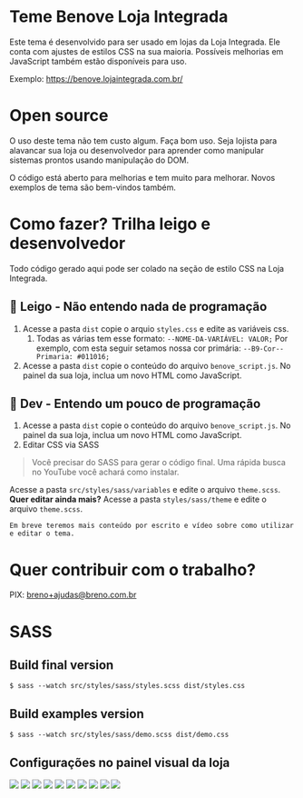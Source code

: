 # Teme Benove Loja Integrada
Este tema é desenvolvido para ser usado em lojas da Loja Integrada. Ele conta com ajustes de estilos CSS na sua maioria. Possíveis melhorias em JavaScript também estão disponíveis para uso.

Exemplo: https://benove.lojaintegrada.com.br/

# Open source
O uso deste tema não tem custo algum. Faça bom uso. Seja lojista para alavancar sua loja ou desenvolvedor para aprender como manipular sistemas prontos usando manipulação do DOM.

O código está aberto para melhorias e tem muito para melhorar. Novos exemplos de tema são bem-vindos também.

# Como fazer? Trilha leigo e desenvolvedor
Todo código gerado aqui pode ser colado na seção de estilo CSS na Loja Integrada.

## 👶 Leigo - Não entendo nada de programação
1. Acesse a pasta `dist` copie o arquio `styles.css` e edite as variáveis css.
   1. Todas as várias tem esse formato: `--NOME-DA-VARIÁVEL: VALOR;` Por exemplo, com esta seguir setamos nossa cor primária: `--B9-Cor--Primaria: #011016;`
2. Acesse a pasta `dist` copie o conteúdo do arquivo `benove_script.js`. No painel da sua loja, inclua um novo HTML como JavaScript.

## 🥷 Dev - Entendo um pouco de programação
1. Acesse a pasta `dist` copie o conteúdo do arquivo `benove_script.js`. No painel da sua loja, inclua um novo HTML como JavaScript.
2. Editar CSS via SASS
> Você precisar do SASS para gerar o código final. Uma rápida busca no YouTube você achará como instalar.

Acesse a pasta `src/styles/sass/variables` e edite o arquivo `theme.scss`.   
**Quer editar ainda mais?** Acesse a pasta `styles/sass/theme` e edite o arquivo `theme.scss`.

    Em breve teremos mais conteúdo por escrito e vídeo sobre como utilizar e editar o tema.

# Quer contribuir com o trabalho?
PIX: breno+ajudas@breno.com.br

# SASS

## Build final version
```shell
$ sass --watch src/styles/sass/styles.scss dist/styles.css
```

## Build examples version
```shell
$ sass --watch src/styles/sass/demo.scss dist/demo.css
```


## Configurações no painel visual da loja
![](.github/img/img01.png.png)
![](.github/img/img02.png.png)
![](.github/img/img03.png.png)
![](.github/img/img04.png.png)
![](.github/img/img05.png.png)
![](.github/img/img06.png.png)
![](.github/img/img07.png.png)
![](.github/img/img08.png.png)
![](.github/img/img09.png.png)
![](.github/img/img10.png.png)